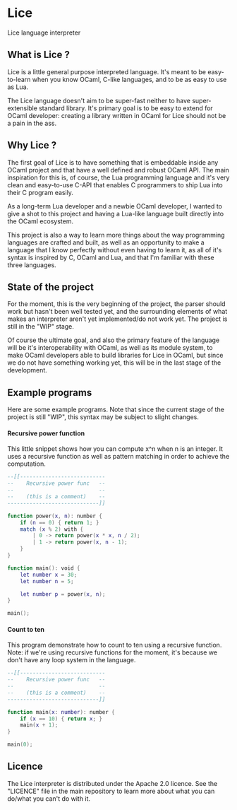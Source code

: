 # Lice
Lice language interpreter

## What is Lice ?

Lice is a little general purpose interpreted language. It's meant to be easy-to-learn when you know OCaml, C-like languages, and to be as easy to use as Lua.

The Lice language doesn't aim to be super-fast neither to have super-extensible standard library. It's primary goal is to be easy to extend for OCaml developer: creating a library written in OCaml for Lice should not be a pain in the ass.

## Why Lice ?

The first goal of Lice is to have something that is embeddable inside any OCaml project and that have a well defined and robust OCaml API. The main inspiration for this is, of course, the Lua programming language and it's very clean and easy-to-use C-API that enables C programmers to ship Lua into their C program easily.

As a long-term Lua developer and a newbie OCaml developer, I wanted to give a shot to this project and having a Lua-like language built directly into the OCaml ecosystem.

This project is also a way to learn more things about the way programming languages are crafted and built, as well as an opportunity to make a language that I know perfectly without even having to learn it, as all of it's syntax is inspired by C, OCaml and Lua, and that I'm familiar with these three languages.

## State of the project

For the moment, this is the very beginning of the project, the parser should work but hasn't been well tested yet, and the surrounding elements of what makes an interpreter aren't yet implemented/do not work yet. The project is still in the "WIP" stage.

Of course the ultimate goal, and also the primary feature of the language will be it's interoperability with OCaml, as well as its module system, to make OCaml developers able to build libraries for Lice in OCaml, but since we do not have something working yet, this will be in the last stage of the development.

## Example programs

Here are some example programs. Note that since the current stage of the project is still "WIP", this syntax may be subject to slight changes.

#### Recursive power function

This little snippet shows how you can compute x^n when n is an integer. It uses a recursive function as well as pattern matching in order to achieve the computation.

```lua
--[[---------------------------
--    Recursive power func   --
--                           --
--    (this is a comment)    --
-----------------------------]]

function power(x, n): number {
    if (n == 0) { return 1; }
    match (x % 2) with {
        | 0 -> return power(x * x, n / 2);
        | 1 -> return power(x, n - 1);
    }
}

function main(): void {
    let number x = 30;
    let number n = 5;

    let number p = power(x, n);
}

main();
```

#### Count to ten

This program demonstrate how to count to ten using a recursive function. Note: if we're using recursive functions for the moment, it's because we don't have any loop system in the language.

```lua
--[[---------------------------
--    Recursive power func   --
--                           --
--    (this is a comment)    --
-----------------------------]]

function main(x: number): number {
    if (x == 10) { return x; }
    main(x + 1);
}

main(0);

```

## Licence

The Lice interpreter is distributed under the Apache 2.0 licence. See the "LICENCE" file in the main repository to learn more about what you can do/what you can't do with it.
